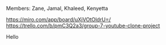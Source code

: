 Members: Zane, Jamal, Khaleed, Kenyetta

https://miro.com/app/board/uXjVOtOldrU=/
https://trello.com/b/pmC3Q2a3/group-7-youtube-clone-project

Hello